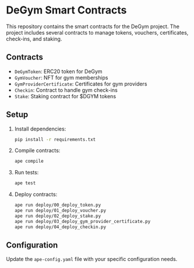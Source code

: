 # DeGym Smart Contracts

This repository contains the smart contracts for the DeGym project. The project includes several contracts to manage tokens, vouchers, certificates, check-ins, and staking.

## Contracts

- `DeGymToken`: ERC20 token for DeGym
- `GymVoucher`: NFT for gym memberships
- `GymProviderCertificate`: Certificates for gym providers
- `Checkin`: Contract to handle gym check-ins
- `Stake`: Staking contract for $DGYM tokens

## Setup

1. Install dependencies:
   ```bash
   pip install -r requirements.txt
    ```

2. Compile contracts:
    ```bash
    ape compile
    ```

3. Run tests:
    ```bash
    ape test
    ```

4. Deploy contracts:
    ```bash
    ape run deploy/00_deploy_token.py
    ape run deploy/01_deploy_voucher.py
    ape run deploy/02_deploy_stake.py
    ape run deploy/03_deploy_gym_provider_certificate.py
    ape run deploy/04_deploy_checkin.py
    ```

## Configuration

Update the `ape-config.yaml` file with your specific configuration needs.
